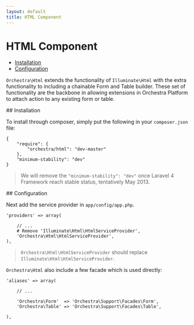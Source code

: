 ```yaml
---
layout: default
title: HTML Component
---
```


HTML Component
==============

* [Installation](#installation)
* [Configuration](#configuration)

<article id="introduction">

`Orchestra\Html` extends the functionality of `Illuminate\Html` with the extra functionality to including a chainable Form and Table builder. These set of functionality are the backbone in allowing extensions in Orchestra Platform to attach action to any existing form or table.

</article>

<article id="installation">
## Installation

To install through composer, simply put the following in your `composer.json` file:

	{
		"require": {
			"orchestra/html": "dev-master"
		},
		"minimum-stability": "dev"
	}

> We will remove the `"minimum-stability": "dev"` once Laravel 4 Framework reach stable status, tentatively May 2013.

<article id="configuration">
## Configuration

Next add the service provider in `app/config/app.php`.

	'providers' => array(
		
		// ...
		# Remove 'Illuminate\Html\HtmlServiceProvider',
		'Orchestra\Html\HtmlServiceProvider',
	),

> `Orchestra\Html\HtmlServiceProvider` should replace `Illuminate\Html\HtmlServiceProvider`.

`Orchestra\Html` also include a few facade which is used directly:

	'aliases' => array(

		// ...

		'Orchestra\Form'  => 'Orchestra\Support\Facades\Form',
		'Orchestra\Table' => 'Orchestra\Support\Facades\Table',

	),

</article>